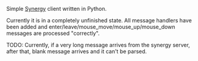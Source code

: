 Simple [Synergy](https://github.com/symless/synergy-core) client written in Python.

Currently it is in a completely unfinished state. All message handlers have been added
and enter/leave/mouse_move/mouse_up/mouse_down messages are processed "correctly".

TODO: Currently, if a very long message arrives from the synergy server, after that, blank message arrives
and it can't be parsed.
